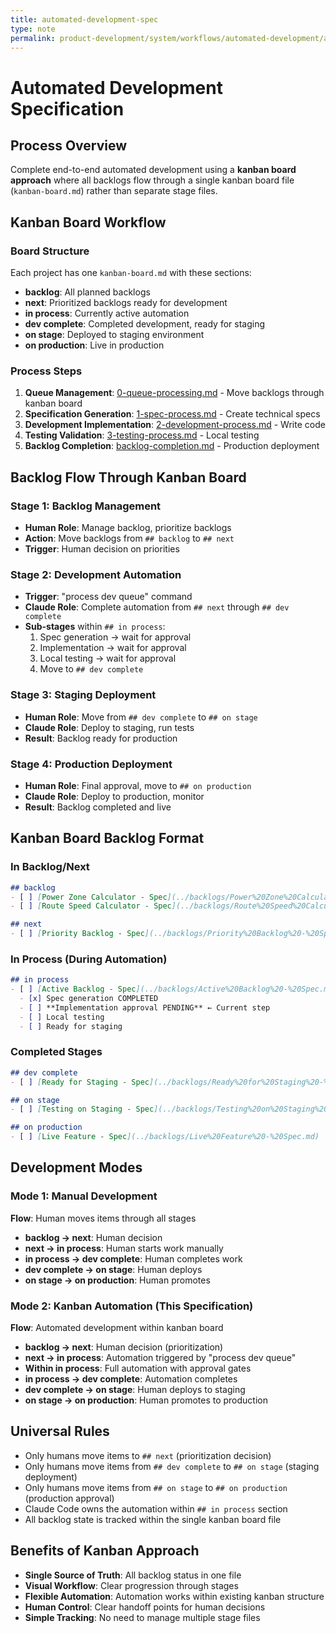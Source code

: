 ```yaml
---
title: automated-development-spec
type: note
permalink: product-development/system/workflows/automated-development/automation-spec
---
```


# Automated Development Specification

## Process Overview
Complete end-to-end automated development using a **kanban board approach** where all backlogs flow through a single kanban board file (`kanban-board.md`) rather than separate stage files.

## Kanban Board Workflow

### Board Structure
Each project has one `kanban-board.md` with these sections:
- **backlog**: All planned backlogs
- **next**: Prioritized backlogs ready for development  
- **in process**: Currently active automation
- **dev complete**: Completed development, ready for staging
- **on stage**: Deployed to staging environment
- **on production**: Live in production

### Process Steps
1. **Queue Management**: [0-queue-processing.md](0-queue-processing.md) - Move backlogs through kanban board
2. **Specification Generation**: [1-spec-process.md](1-spec-process.md) - Create technical specs
3. **Development Implementation**: [2-development-process.md](2-development-process.md) - Write code
4. **Testing Validation**: [3-testing-process.md](3-testing-process.md) - Local testing
5. **Backlog Completion**: [backlog-completion.md](backlog-completion.md) - Production deployment

## Backlog Flow Through Kanban Board

### Stage 1: Backlog Management
- **Human Role**: Manage backlog, prioritize backlogs
- **Action**: Move backlogs from `## backlog` to `## next`
- **Trigger**: Human decision on priorities

### Stage 2: Development Automation  
- **Trigger**: "process dev queue" command
- **Claude Role**: Complete automation from `## next` through `## dev complete`
- **Sub-stages** within `## in process`:
  1. Spec generation → wait for approval
  2. Implementation → wait for approval  
  3. Local testing → wait for approval
  4. Move to `## dev complete`

### Stage 3: Staging Deployment
- **Human Role**: Move from `## dev complete` to `## on stage`
- **Claude Role**: Deploy to staging, run tests
- **Result**: Backlog ready for production

### Stage 4: Production Deployment
- **Human Role**: Final approval, move to `## on production`
- **Claude Role**: Deploy to production, monitor
- **Result**: Backlog completed and live

## Kanban Board Backlog Format

### In Backlog/Next
```markdown
## backlog
- [ ] [Power Zone Calculator - Spec](../backlogs/Power%20Zone%20Calculator%20-%20Spec.md)
- [ ] [Route Speed Calculator - Spec](../backlogs/Route%20Speed%20Calculator%20-%20Spec.md)

## next  
- [ ] [Priority Backlog - Spec](../backlogs/Priority%20Backlog%20-%20Spec.md)
```

### In Process (During Automation)
```markdown
## in process
- [ ] [Active Backlog - Spec](../backlogs/Active%20Backlog%20-%20Spec.md)
  - [x] Spec generation COMPLETED
  - [ ] **Implementation approval PENDING** ← Current step
  - [ ] Local testing
  - [ ] Ready for staging
```

### Completed Stages
```markdown
## dev complete
- [ ] [Ready for Staging - Spec](../backlogs/Ready%20for%20Staging%20-%20Spec.md)

## on stage  
- [ ] [Testing on Staging - Spec](../backlogs/Testing%20on%20Staging%20-%20Spec.md)

## on production
- [ ] [Live Feature - Spec](../backlogs/Live%20Feature%20-%20Spec.md)
```

## Development Modes

### Mode 1: Manual Development
**Flow**: Human moves items through all stages
- **backlog → next**: Human decision
- **next → in process**: Human starts work manually
- **in process → dev complete**: Human completes work
- **dev complete → on stage**: Human deploys
- **on stage → on production**: Human promotes

### Mode 2: Kanban Automation (This Specification)
**Flow**: Automated development within kanban board
- **backlog → next**: Human decision (prioritization)
- **next → in process**: Automation triggered by "process dev queue"
- **Within in process**: Full automation with approval gates
- **in process → dev complete**: Automation completes
- **dev complete → on stage**: Human deploys to staging
- **on stage → on production**: Human promotes to production

## Universal Rules
- Only humans move items to `## next` (prioritization decision)
- Only humans move items from `## dev complete` to `## on stage` (staging deployment)
- Only humans move items from `## on stage` to `## on production` (production approval)
- Claude Code owns the automation within `## in process` section
- All backlog state is tracked within the single kanban board file

## Benefits of Kanban Approach
- **Single Source of Truth**: All backlog status in one file
- **Visual Workflow**: Clear progression through stages
- **Flexible Automation**: Automation works within existing kanban structure
- **Human Control**: Clear handoff points for human decisions
- **Simple Tracking**: No need to manage multiple stage files